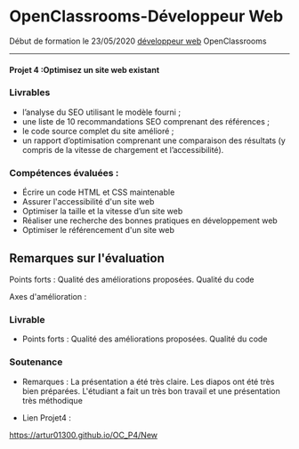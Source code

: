 # OpenClassrooms-Développeur Web

Début de formation le 23/05/2020 [développeur web](https://openclassrooms.com/fr/paths/185-developpeur-web) OpenClassrooms

---

#### Projet 4 :Optimisez un site web existant

### Livrables

  * l’analyse du SEO utilisant le modèle fourni ;
  * une liste de 10 recommandations SEO comprenant des références ;
  * le code source complet du site amélioré ;
  * un rapport d’optimisation comprenant une comparaison des résultats (y compris de la vitesse de chargement et l’accessibilité).

### Compétences évaluées :


* Écrire un code HTML et CSS maintenable
* Assurer l'accessibilité d'un site web
* Optimiser la taille et la vitesse d’un site web
* Réaliser une recherche des bonnes pratiques en développement web
* Optimiser le référencement d'un site web

## Remarques sur l'évaluation

Points forts : Qualité des améliorations proposées. Qualité du code

Axes d'amélioration :

### Livrable

* Points forts : Qualité des améliorations proposées. Qualité du code

### Soutenance

* Remarques : La présentation a été très claire. Les diapos ont été très bien préparées. L'étudiant a fait un très bon travail et une présentation très méthodique

* Lien Projet4 :

https://artur01300.github.io/OC_P4/New
